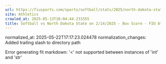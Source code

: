 ```yaml
---
url: https://fiusports.com/sports/softball/stats/2025/north-dakota-state/boxscore/12788/
site: Athletics
crawled_at: 2025-05-13T10:04:44.233355
title: Softball vs North Dakota State on 2/14/2025 - Box Score - FIU Athletics
---
```

normalized_at: 2025-05-22T17:17:23.024478
normalization_changes: Added trailing slash to directory path

Error generating fit markdown: '<' not supported between instances of 'int' and 'str'